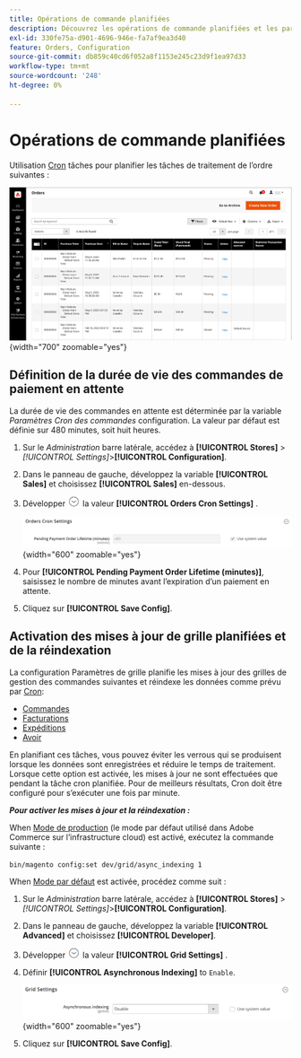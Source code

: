 ```yaml
---
title: Opérations de commande planifiées
description: Découvrez les opérations de commande planifiées et les paramètres cron des commandes qui prennent en charge cette fonctionnalité.
exl-id: 330fe75a-d901-4696-946e-fa7af9ea3d40
feature: Orders, Configuration
source-git-commit: db859c40cd6f052a8f1153e245c23d9f1ea97d33
workflow-type: tm+mt
source-wordcount: '248'
ht-degree: 0%

---
```


# Opérations de commande planifiées

Utilisation [Cron](../systems/cron.md) tâches pour planifier les tâches de traitement de l’ordre suivantes :

![Grille des commandes](./assets/orders-grid.png){width="700" zoomable="yes"}

## Définition de la durée de vie des commandes de paiement en attente

La durée de vie des commandes en attente est déterminée par la variable _Paramètres Cron des commandes_ configuration. La valeur par défaut est définie sur 480 minutes, soit huit heures.

1. Sur le _Administration_ barre latérale, accédez à **[!UICONTROL Stores]** > _[!UICONTROL Settings]_>**[!UICONTROL Configuration]**.

1. Dans le panneau de gauche, développez la variable **[!UICONTROL Sales]** et choisissez **[!UICONTROL Sales]** en-dessous.

1. Développer ![Sélecteur d’extension](../assets/icon-display-expand.png) la valeur **[!UICONTROL Orders Cron Settings]** .

   ![Paramètres Cron des commandes](../configuration-reference/sales/assets/sales-orders-cron-settings.png){width="600" zoomable="yes"}

1. Pour **[!UICONTROL Pending Payment Order Lifetime (minutes)]**, saisissez le nombre de minutes avant l’expiration d’un paiement en attente.

1. Cliquez sur **[!UICONTROL Save Config]**.

## Activation des mises à jour de grille planifiées et de la réindexation

La configuration Paramètres de grille planifie les mises à jour des grilles de gestion des commandes suivantes et réindexe les données comme prévu par [Cron](../systems/cron.md):

- [Commandes](orders.md#orders-workspace)
- [Facturations](invoices.md)
- [Expéditions](shipments.md)
- [Avoir](credit-memos.md)

En planifiant ces tâches, vous pouvez éviter les verrous qui se produisent lorsque les données sont enregistrées et réduire le temps de traitement. Lorsque cette option est activée, les mises à jour ne sont effectuées que pendant la tâche cron planifiée. Pour de meilleurs résultats, Cron doit être configuré pour s’exécuter une fois par minute.

**_Pour activer les mises à jour et la réindexation :_**

When [Mode de production](https://experienceleague.adobe.com/docs/commerce-operations/configuration-guide/setup/application-modes.html#production-mode) (le mode par défaut utilisé dans Adobe Commerce sur l’infrastructure cloud) est activé, exécutez la commande suivante :

``bin/magento config:set dev/grid/async_indexing 1``

When [Mode par défaut](https://experienceleague.adobe.com/docs/commerce-operations/configuration-guide/setup/application-modes.html#default-mode) est activée, procédez comme suit :

1. Sur le _Administration_ barre latérale, accédez à **[!UICONTROL Stores]** > _[!UICONTROL Settings]_>**[!UICONTROL Configuration]**.

1. Dans le panneau de gauche, développez la variable **[!UICONTROL Advanced]** et choisissez **[!UICONTROL Developer]**.

1. Développer ![Sélecteur d’extension](../assets/icon-display-expand.png) la valeur **[!UICONTROL Grid Settings]** .

1. Définir **[!UICONTROL Asynchronous Indexing]** to `Enable`.

   ![Paramètres de grille](../configuration-reference/advanced/assets/developer-grid-settings.png){width="600" zoomable="yes"}

1. Cliquez sur **[!UICONTROL Save Config]**.
